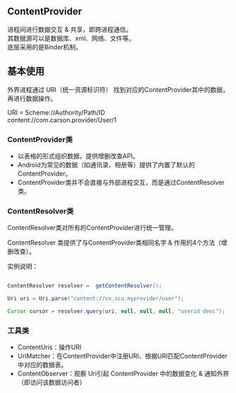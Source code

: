 ## ContentProvider
进程间进行数据交互 & 共享，即跨进程通信。    
其数据源可以是数据库、xml、网络、文件等。    
底层采用的是Binder机制。  

## 基本使用

外界进程通过 URI（统一资源标识符） 找到对应的ContentProvider其中的数据，再进行数据操作。

URI = Scheme://Authority/Path/ID  
content://com.carson.provider/User/1

### ContentProvider类

- 以表格的形式组织数据，提供增删改查API。    
- Android为常见的数据（如通讯录、相册等）提供了内置了默认的ContentProvider。  
- ContentProvider类并不会直接与外部进程交互，而是通过ContentResolver 类。

### ContentResolver类

ContentResolver类对所有的ContentProvider进行统一管理。  

ContentResolver 类提供了与ContentProvider类相同名字 & 作用的4个方法（增删改查）。

实例说明：

```java

ContentResolver resolver =  getContentResolver();

Uri uri = Uri.parse("content://cn.scu.myprovider/user");

Cursor cursor = resolver.query(uri, null, null, null, "userid desc");

```

### 工具类

- ContentUris：操作URI
- UriMatcher：在ContentProvider中注册URI、根据URI匹配ContentProvider中对应的数据表。
- ContentObserver：观察 Uri引起 ContentProvider 中的数据变化 & 通知外界（即访问该数据访问者）
